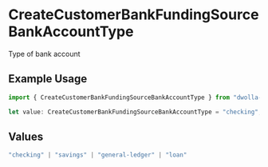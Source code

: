 # CreateCustomerBankFundingSourceBankAccountType

Type of bank account

## Example Usage

```typescript
import { CreateCustomerBankFundingSourceBankAccountType } from "dwolla-typescript/models";

let value: CreateCustomerBankFundingSourceBankAccountType = "checking";
```

## Values

```typescript
"checking" | "savings" | "general-ledger" | "loan"
```